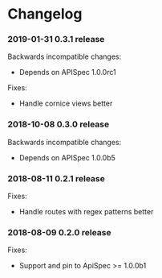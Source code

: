 # Changelog

### 2019-01-31 0.3.1 release

Backwards incompatible changes:
* Depends on APISpec 1.0.0rc1

Fixes:

* Handle cornice views better


### 2018-10-08 0.3.0 release

Backwards incompatible changes:
* Depends on APISpec 1.0.0b5

### 2018-08-11 0.2.1 release

Fixes:

* Handle routes with regex patterns better

### 2018-08-09 0.2.0 release

Fixes:

* Support and pin to ApiSpec >= 1.0.0b1

